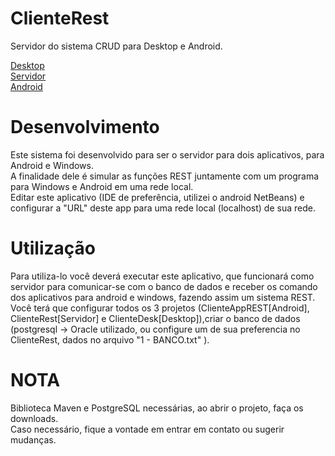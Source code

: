 # ClienteRest
Servidor do sistema CRUD para Desktop e Android.

[Desktop](https://github.com/diegodls/ClienteDesk)\
[Servidor](https://github.com/diegodls/ClienteRest)\
[Android](https://github.com/diegodls/ClienteAppREST)

# Desenvolvimento
Este sistema foi desenvolvido para ser o servidor para dois aplicativos, para Android e Windows.\
A finalidade dele é simular as funções REST juntamente com um programa para Windows e Android em uma rede local.\
Editar este aplicativo (IDE de preferência, utilizei o android NetBeans) e configurar a "URL" deste app para uma rede local (localhost) de sua rede.

# Utilização
Para utiliza-lo você deverá executar este aplicativo, que funcionará como servidor para comunicar-se com o banco de dados e receber os comando dos aplicativos para android e windows, fazendo assim um sistema REST.\
Você terá que configurar todos os 3 projetos (ClienteAppREST[Android], ClienteRest[Servidor] e ClienteDesk[Desktop]),criar o banco de dados (postgresql -> Oracle utilizado, ou configure um de sua preferencia no ClienteRest, dados no arquivo "1 - BANCO.txt" ).

# NOTA
Biblioteca Maven e PostgreSQL necessárias, ao abrir o projeto, faça os downloads.\
Caso necessário, fique a vontade em entrar em contato ou sugerir mudanças.
